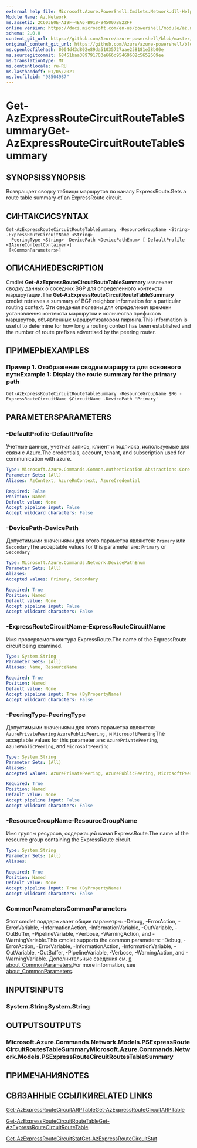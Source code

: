 ```yaml
---
external help file: Microsoft.Azure.PowerShell.Cmdlets.Network.dll-Help.xml
Module Name: Az.Network
ms.assetid: 2C603E0E-A19F-4EA6-B918-945007BE22FF
online version: https://docs.microsoft.com/en-us/powershell/module/az.network/get-azexpressroutecircuitroutetablesummary
schema: 2.0.0
content_git_url: https://github.com/Azure/azure-powershell/blob/master/src/Network/Network/help/Get-AzExpressRouteCircuitRouteTableSummary.md
original_content_git_url: https://github.com/Azure/azure-powershell/blob/master/src/Network/Network/help/Get-AzExpressRouteCircuitRouteTableSummary.md
ms.openlocfilehash: 0004d43d802e89da51035727aae258181e38b00e
ms.sourcegitcommit: 68451baa389791703e666d95469602c5652609ee
ms.translationtype: MT
ms.contentlocale: ru-RU
ms.lasthandoff: 01/05/2021
ms.locfileid: "98504987"
---
```

# <span data-ttu-id="07764-101">Get-AzExpressRouteCircuitRouteTableSummary</span><span class="sxs-lookup"><span data-stu-id="07764-101">Get-AzExpressRouteCircuitRouteTableSummary</span></span>

## <span data-ttu-id="07764-102">SYNOPSIS</span><span class="sxs-lookup"><span data-stu-id="07764-102">SYNOPSIS</span></span>
<span data-ttu-id="07764-103">Возвращает сводку таблицы маршрутов по каналу ExpressRoute.</span><span class="sxs-lookup"><span data-stu-id="07764-103">Gets a route table summary of an ExpressRoute circuit.</span></span>

## <span data-ttu-id="07764-104">СИНТАКСИС</span><span class="sxs-lookup"><span data-stu-id="07764-104">SYNTAX</span></span>

```
Get-AzExpressRouteCircuitRouteTableSummary -ResourceGroupName <String> -ExpressRouteCircuitName <String>
 -PeeringType <String> -DevicePath <DevicePathEnum> [-DefaultProfile <IAzureContextContainer>]
 [<CommonParameters>]
```

## <span data-ttu-id="07764-105">ОПИСАНИЕ</span><span class="sxs-lookup"><span data-stu-id="07764-105">DESCRIPTION</span></span>
<span data-ttu-id="07764-106">Cmdlet **Get-AzExpressRouteCircuitRouteTableSummary** извлекает сводку данных о соседних BGP для определенного контекста маршрутации.</span><span class="sxs-lookup"><span data-stu-id="07764-106">The **Get-AzExpressRouteCircuitRouteTableSummary** cmdlet retrieves a summary of BGP neighbor information for a particular routing context.</span></span> <span data-ttu-id="07764-107">Эти сведения полезны для определения времени установления контекста маршрутки и количества префиксов маршрутов, объявленных маршрутизатором пиринга.</span><span class="sxs-lookup"><span data-stu-id="07764-107">This information is useful to determine for how long a routing context has been established and the number of route prefixes advertised by the peering router.</span></span>

## <span data-ttu-id="07764-108">ПРИМЕРЫ</span><span class="sxs-lookup"><span data-stu-id="07764-108">EXAMPLES</span></span>

### <span data-ttu-id="07764-109">Пример 1. Отображение сводки маршрута для основного пути</span><span class="sxs-lookup"><span data-stu-id="07764-109">Example 1: Display the route summary for the primary path</span></span>
```
Get-AzExpressRouteCircuitRouteTableSummary -ResourceGroupName $RG -ExpressRouteCircuitName $CircuitName -DevicePath 'Primary'
```

## <span data-ttu-id="07764-110">PARAMETERS</span><span class="sxs-lookup"><span data-stu-id="07764-110">PARAMETERS</span></span>

### <span data-ttu-id="07764-111">-DefaultProfile</span><span class="sxs-lookup"><span data-stu-id="07764-111">-DefaultProfile</span></span>
<span data-ttu-id="07764-112">Учетные данные, учетная запись, клиент и подписка, используемые для связи с Azure.</span><span class="sxs-lookup"><span data-stu-id="07764-112">The credentials, account, tenant, and subscription used for communication with azure.</span></span>

```yaml
Type: Microsoft.Azure.Commands.Common.Authentication.Abstractions.Core.IAzureContextContainer
Parameter Sets: (All)
Aliases: AzContext, AzureRmContext, AzureCredential

Required: False
Position: Named
Default value: None
Accept pipeline input: False
Accept wildcard characters: False
```

### <span data-ttu-id="07764-113">-DevicePath</span><span class="sxs-lookup"><span data-stu-id="07764-113">-DevicePath</span></span>
<span data-ttu-id="07764-114">Допустимыми значениями для этого параметра являются: `Primary` или `Secondary`</span><span class="sxs-lookup"><span data-stu-id="07764-114">The acceptable values for this parameter are: `Primary` or `Secondary`</span></span>

```yaml
Type: Microsoft.Azure.Commands.Network.DevicePathEnum
Parameter Sets: (All)
Aliases:
Accepted values: Primary, Secondary

Required: True
Position: Named
Default value: None
Accept pipeline input: False
Accept wildcard characters: False
```

### <span data-ttu-id="07764-115">-ExpressRouteCircuitName</span><span class="sxs-lookup"><span data-stu-id="07764-115">-ExpressRouteCircuitName</span></span>
<span data-ttu-id="07764-116">Имя проверяемого контура ExpressRoute.</span><span class="sxs-lookup"><span data-stu-id="07764-116">The name of the ExpressRoute circuit being examined.</span></span>

```yaml
Type: System.String
Parameter Sets: (All)
Aliases: Name, ResourceName

Required: True
Position: Named
Default value: None
Accept pipeline input: True (ByPropertyName)
Accept wildcard characters: False
```

### <span data-ttu-id="07764-117">-PeeringType</span><span class="sxs-lookup"><span data-stu-id="07764-117">-PeeringType</span></span>
<span data-ttu-id="07764-118">Допустимыми значениями для этого параметра являются: `AzurePrivatePeering` `AzurePublicPeering` , и `MicrosoftPeering`</span><span class="sxs-lookup"><span data-stu-id="07764-118">The acceptable values for this parameter are: `AzurePrivatePeering`, `AzurePublicPeering`, and `MicrosoftPeering`</span></span>

```yaml
Type: System.String
Parameter Sets: (All)
Aliases:
Accepted values: AzurePrivatePeering, AzurePublicPeering, MicrosoftPeering

Required: True
Position: Named
Default value: None
Accept pipeline input: False
Accept wildcard characters: False
```

### <span data-ttu-id="07764-119">-ResourceGroupName</span><span class="sxs-lookup"><span data-stu-id="07764-119">-ResourceGroupName</span></span>
<span data-ttu-id="07764-120">Имя группы ресурсов, содержащей канал ExpressRoute.</span><span class="sxs-lookup"><span data-stu-id="07764-120">The name of the resource group containing the ExpressRoute circuit.</span></span>

```yaml
Type: System.String
Parameter Sets: (All)
Aliases:

Required: True
Position: Named
Default value: None
Accept pipeline input: True (ByPropertyName)
Accept wildcard characters: False
```

### <span data-ttu-id="07764-121">CommonParameters</span><span class="sxs-lookup"><span data-stu-id="07764-121">CommonParameters</span></span>
<span data-ttu-id="07764-122">Этот cmdlet поддерживает общие параметры: -Debug, -ErrorAction, -ErrorVariable, -InformationAction, -InformationVariable, -OutVariable, -OutBuffer, -PipelineVariable, -Verbose, -WarningAction, and -WarningVariable.</span><span class="sxs-lookup"><span data-stu-id="07764-122">This cmdlet supports the common parameters: -Debug, -ErrorAction, -ErrorVariable, -InformationAction, -InformationVariable, -OutVariable, -OutBuffer, -PipelineVariable, -Verbose, -WarningAction, and -WarningVariable.</span></span> <span data-ttu-id="07764-123">Дополнительные сведения см. [в about_CommonParameters.](http://go.microsoft.com/fwlink/?LinkID=113216)</span><span class="sxs-lookup"><span data-stu-id="07764-123">For more information, see [about_CommonParameters](http://go.microsoft.com/fwlink/?LinkID=113216).</span></span>

## <span data-ttu-id="07764-124">INPUTS</span><span class="sxs-lookup"><span data-stu-id="07764-124">INPUTS</span></span>

### <span data-ttu-id="07764-125">System.String</span><span class="sxs-lookup"><span data-stu-id="07764-125">System.String</span></span>

## <span data-ttu-id="07764-126">OUTPUTS</span><span class="sxs-lookup"><span data-stu-id="07764-126">OUTPUTS</span></span>

### <span data-ttu-id="07764-127">Microsoft.Azure.Commands.Network.Models.PSExpressRouteCircuitRoutesTableSummary</span><span class="sxs-lookup"><span data-stu-id="07764-127">Microsoft.Azure.Commands.Network.Models.PSExpressRouteCircuitRoutesTableSummary</span></span>

## <span data-ttu-id="07764-128">ПРИМЕЧАНИЯ</span><span class="sxs-lookup"><span data-stu-id="07764-128">NOTES</span></span>

## <span data-ttu-id="07764-129">СВЯЗАННЫЕ ССЫЛКИ</span><span class="sxs-lookup"><span data-stu-id="07764-129">RELATED LINKS</span></span>

[<span data-ttu-id="07764-130">Get-AzExpressRouteCircuitARPTable</span><span class="sxs-lookup"><span data-stu-id="07764-130">Get-AzExpressRouteCircuitARPTable</span></span>](Get-AzExpressRouteCircuitARPTable.md)

[<span data-ttu-id="07764-131">Get-AzExpressRouteCircuitRouteTable</span><span class="sxs-lookup"><span data-stu-id="07764-131">Get-AzExpressRouteCircuitRouteTable</span></span>](Get-AzExpressRouteCircuitRouteTable.md)

[<span data-ttu-id="07764-132">Get-AzExpressRouteCircuitStat</span><span class="sxs-lookup"><span data-stu-id="07764-132">Get-AzExpressRouteCircuitStat</span></span>](./Get-AzExpressRouteCircuitStat.md)
